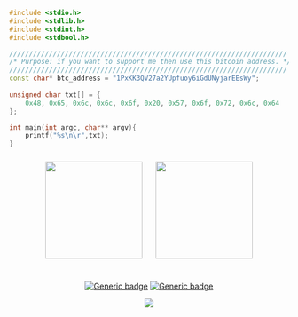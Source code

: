 <div align="left">
  
```cpp
#include <stdio.h>
#include <stdlib.h>
#include <stdint.h>
#include <stdbool.h>

//////////////////////////////////////////////////////////////////////
/* Purpose: if you want to support me then use this bitcoin address. */
//////////////////////////////////////////////////////////////////////
const char* btc_address = "1PxKK3QV27a2YUpfuoy6iGdUNyjarEEsWy";
  
unsigned char txt[] = {
    0x48, 0x65, 0x6c, 0x6c, 0x6f, 0x20, 0x57, 0x6f, 0x72, 0x6c, 0x64
};

int main(int argc, char** argv){
    printf("%s\n\r",txt);
}
```
</div>

<div align="center">
<img src="https://cdn0.iconfinder.com/data/icons/flat-round-system/512/archlinux-512.png" height="175" width="175" style="margin: 10px">
<img src="https://cdn0.iconfinder.com/data/icons/flat-round-system/512/gnome-512.png" height="175" width="175" style="margin: 10px">
<br>
<br>
  

[![Generic badge](https://img.shields.io/badge/distribution-arch-cyan.svg)](https://manjaro.org/)
[![Generic badge](https://img.shields.io/badge/desktop%20environment-gnome-green)](https://www.gnome.org/)
  

</div>


<div align="center">
  <img src="https://perapalace.com/wp-content/uploads/2022/02/shutterstock_190400015.jpg" />
</div>
